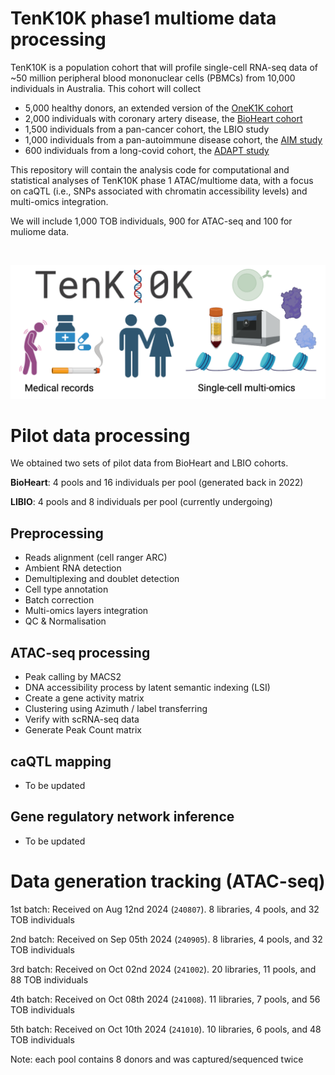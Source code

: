 # TenK10K phase1 multiome data processing

TenK10K is a population cohort that will profile single-cell RNA-seq data of ~50 million peripheral blood mononuclear cells (PBMCs) from 10,000 individuals in Australia. This cohort will collect
- 5,000 healthy donors, an extended version of the [OneK1K cohort](https://www.science.org/doi/10.1126/science.abf3041)
- 2,000 individuals with coronary artery disease, the [BioHeart cohort](https://bmjopen.bmj.com/content/9/9/e028649)
- 1,500 individuals from a pan-cancer cohort, the LBIO study
- 1,000 individuals from a pan-autoimmune disease cohort, the [AIM study](https://bmjopen.bmj.com/content/11/2/e042493.long)
- 600 individuals from a long-covid cohort, the [ADAPT study](https://www.svhs.org.au/research-education/participating-in-research-trials/adapt-study)

<!-- potentially also from [HOPE Research Program](https://www.garvan.org.au/research/collaboration/hope-research) -->
This repository will contain the analysis code for computational and statistical analyses of TenK10K phase 1 ATAC/multiome data, with a focus on caQTL (i.e., SNPs associated with chromatin accessibility levels) and multi-omics integration.

We will include 1,000 TOB individuals, 900 for ATAC-seq and 100 for muliome data.

<br>

![Tenk10K](https://github.com/powellgenomicslab/tenk10k_phase1_multiome/blob/main/Figures/TenK10K_icon_poster.png)

# Pilot data processing

We obtained two sets of pilot data from BioHeart and LBIO cohorts.

**BioHeart**: 4 pools and 16 individuals per pool (generated back in 2022)

**LIBIO**: 4 pools and 8 individuals per pool (currently undergoing)

## Preprocessing

- Reads alignment (cell ranger ARC)
- Ambient RNA detection
- Demultiplexing and doublet detection
- Cell type annotation
- Batch correction
- Multi-omics layers integration
- QC & Normalisation

## ATAC-seq processing

- Peak calling by MACS2
- DNA accessibility process by latent semantic indexing (LSI)
- Create a gene activity matrix
- Clustering using Azimuth / label transferring
- Verify with scRNA-seq data
- Generate Peak Count matrix

## caQTL mapping

- To be updated

## Gene regulatory network inference

- To be updated

# Data generation tracking (ATAC-seq)
1st batch: Received on Aug 12nd 2024 (`240807`). 8 libraries, 4 pools, and 32 TOB individuals

2nd batch: Received on Sep 05th 2024 (`240905`). 8 libraries, 4 pools, and 32 TOB individuals

3rd batch: Received on Oct 02nd 2024 (`241002`). 20 libraries, 11 pools, and 88 TOB individuals

4th batch: Received on Oct 08th 2024 (`241008`). 11 libraries, 7 pools, and 56 TOB individuals

5th batch: Received on Oct 10th 2024 (`241010`). 10 libraries, 6 pools, and 48 TOB individuals


Note: each pool contains 8 donors and was captured/sequenced twice





